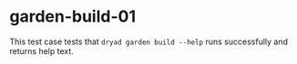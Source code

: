 
# garden-build-01

This test case tests that `dryad garden build --help` runs successfully and returns help text.